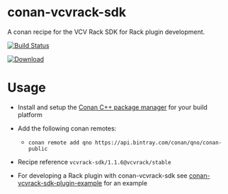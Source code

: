 # conan-vcvrack-sdk
A conan recipe for the VCV Rack SDK for Rack plugin development.

[![Build Status](https://dev.azure.com/qnohot/qnohot/_apis/build/status/qno.conan-vcvrack-sdk?branchName=master)](https://dev.azure.com/qnohot/qnohot/_build/latest?definitionId=27&branchName=master)

[ ![Download](https://api.bintray.com/packages/qno/conan-public/vcvrack-sdk%3Avcvrack/images/download.svg?version=1.1.6%3Astable) ](https://bintray.com/qno/conan-public/vcvrack-sdk%3Avcvrack/1.1.6%3Astable/link)

# Usage

* Install and setup the [Conan C++ package manager](https://docs.conan.io/en/latest/installation.html) for your build platform

* Add the following conan remotes:
  * `conan remote add qno https://api.bintray.com/conan/qno/conan-public`

* Recipe reference `vcvrack-sdk/1.1.6@vcvrack/stable`

* For developing a Rack plugin with conan-vcvrack-sdk see [conan-vcvrack-sdk-plugin-example](https://github.com/qno/conan-vcvrack-sdk-plugin-example) for an example

